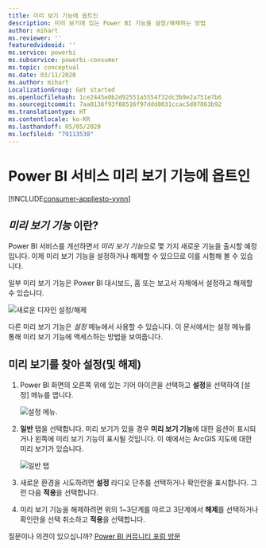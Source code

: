 ```yaml
---
title: 미리 보기 기능에 옵트인
description: 미리 보기에 있는 Power BI 기능을 설정/해제하는 방법
author: mihart
ms.reviewer: ''
featuredvideoid: ''
ms.service: powerbi
ms.subservice: powerbi-consumer
ms.topic: conceptual
ms.date: 03/11/2020
ms.author: mihart
LocalizationGroup: Get started
ms.openlocfilehash: 1ce2445e0b2d92551a5554f32dc3b9e2a751e7b6
ms.sourcegitcommit: 7aa0136f93f88516f97ddd8031ccac5d07863b92
ms.translationtype: HT
ms.contentlocale: ko-KR
ms.lasthandoff: 05/05/2020
ms.locfileid: "79113538"
---
```

# <a name="opt-in-for-power-bi-service-preview-features"></a>Power BI 서비스 미리 보기 기능에 옵트인

[!INCLUDE[consumer-appliesto-yynn](../includes/consumer-appliesto-yynn.md)]

## <a name="what-are-preview-features"></a>*미리 보기 기능* 이란?
Power BI 서비스를 개선하면서 *미리 보기 기능*으로 몇 가지 새로운 기능을 출시할 예정입니다. 이제 미리 보기 기능을 설정하거나 해제할 수 있으므로 이를 시험해 볼 수 있습니다.

일부 미리 보기 기능은 Power BI 대시보드, 홈 또는 보고서 자체에서 설정하고 해제할 수 있습니다.

   ![새로운 디자인 설정/해제](./media/end-user-preview-features/power-bi-toggle.png)

다른 미리 보기 기능은 *설정* 메뉴에서 사용할 수 있습니다. 이 문서에서는 설정 메뉴를 통해 미리 보기 기능에 액세스하는 방법을 보여줍니다.

## <a name="find-previews-and-turn-them-on-and-off"></a>미리 보기를 찾아 설정(및 해제)
1. Power BI 화면의 오른쪽 위에 있는 기어 아이콘을 선택하고 **설정**을 선택하여 [설정] 메뉴를 엽니다.
   
   ![설정 메뉴](./media/end-user-preview-features/power-bi-settings.png).
2. **일반** 탭을 선택합니다. 미리 보기가 있을 경우 **미리 보기 기능**에 대한 옵션이 표시되거나 왼쪽에 미리 보기 기능이 표시될 것입니다.  이 예에서는 ArcGIS 지도에 대한 미리 보기가 있습니다. 
   
   ![일반 탭](./media/end-user-preview-features/power-bi-preview-esri.png)
3. 새로운 환경을 시도하려면 **설정** 라디오 단추를 선택하거나 확인란을 표시합니다. 그런 다음 **적용**을 선택합니다.
4. 미리 보기 기능을 해제하려면 위의 1~3단계를 따르고 3단계에서 **해제**를 선택하거나 확인란을 선택 취소하고 **적용**을 선택합니다.


질문이나 의견이 있으십니까? [Power BI 커뮤니티 포럼 방문](https://community.powerbi.com/t5/Navigation-Preview-Forum/bd-p/NavigationPreview)

